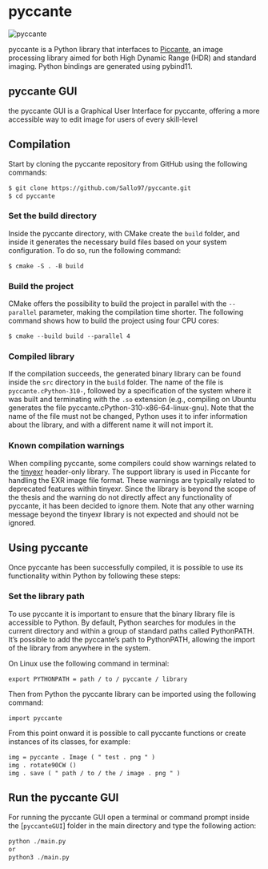 # pyccante
![pyccante](<img src="project_banner.png" alt="Alt text" style="width:300px;"/>)

pyccante is a Python library that interfaces to [Piccante](https://github.com/cnr-isti-vclab/piccante), an image processing library aimed for both High Dynamic Range (HDR) and standard imaging. Python bindings are generated using pybind11.

## pyccante GUI
the pyccante GUI is a Graphical User Interface for pyccante, offering a more accessible way to
edit image for users of every skill-level

## Compilation
Start by cloning the pyccante repository from GitHub using the following commands:
```
$ git clone https://github.com/Sallo97/pyccante.git
$ cd pyccante
```
### Set the build directory
Inside the pyccante directory, with CMake create the `build` folder, and inside it generates the necessary build files based on your system configuration. To do so, run the following command:
```
$ cmake -S . -B build
```
### Build the project
CMake offers the possibility to build the project in parallel with the `--parallel` parameter,
making the compilation time shorter. The following command shows how to build the
project using four CPU cores:
```
$ cmake --build build --parallel 4
```
### Compiled library
If the compilation succeeds, the generated binary library can be found inside the `src`
directory in the `build` folder. The name of the file is `pyccante.cPython-310-`, followed
by a specification of the system where it was built and terminating with the `.so`
extension (e.g., compiling on Ubuntu generates the file pyccante.cPython-310-x86-64-linux-gnu).
Note that the name of the file must not be changed, Python uses it to infer
information about the library, and with a different name it will not import it.

### Known compilation warnings
When compiling pyccante, some compilers could show warnings related to the [tinyexr](https://github.com/syoyo/tinyexr)
header-only library. The support library is used in Piccante for handling the EXR image
file format. These warnings are typically related to deprecated features within tinyexr.
Since the library is beyond the scope of the thesis and the warning do not directly affect
any functionality of pyccante, it has been decided to ignore them.
Note that any other warning message beyond the tinyexr library is not expected and
should not be ignored.

## Using pyccante
Once pyccante has been successfully compiled, it is possible to use its functionality
within Python by following these steps:

### Set the library path
To use pyccante it is important to ensure that the binary library file is accessible to
Python. By default, Python searches for modules in the current directory and within a
group of standard paths called PythonPATH. It’s possible to add the pyccante’s path to
PythonPATH, allowing the import of the library from anywhere in the system.

On Linux use the following command in terminal:
```
export PYTHONPATH = path / to / pyccante / library
```

Then from Python the pyccante library can be imported using the following command:
```
import pyccante
```

From this point onward it is possible to call pyccante functions or create instances of
its classes, for example:
```
img = pyccante . Image ( " test . png " )
img . rotate90CW ()
img . save ( " path / to / the / image . png " )
```

## Run the pyccante GUI
For running the pyccante GUI open a terminal or command prompt inside the [`pyccanteGUI`]
folder in the main directory and type the following action:
```
python ./main.py
or
python3 ./main.py
```
